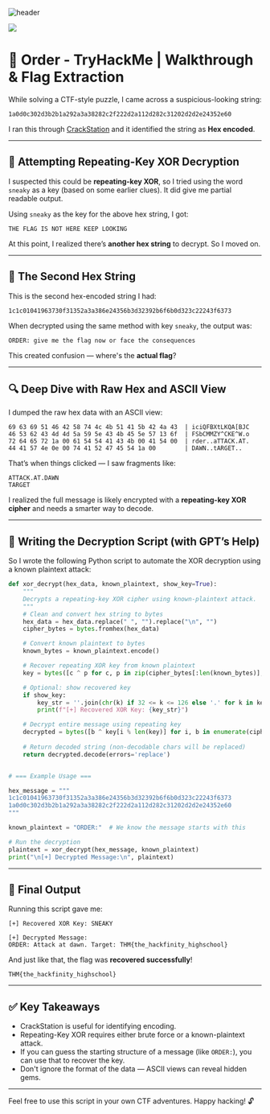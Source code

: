 ![header](https://capsule-render.vercel.app/api?type=blur&height=300&color=gradient&customColorList=0,2,2,8,30&text=Order-TryHackMe&fontAlign=50&rotate=0&fontAlignY=50&textBg=false&animation=twinkling)

<div><p align="left"> <img src="https://komarev.com/ghpvc/?username=sadbattery&label=PageViews:"/></p></div>

# 🔐 Order - TryHackMe | Walkthrough & Flag Extraction

While solving a CTF-style puzzle, I came across a suspicious-looking string:

```
1a0d0c302d3b2b1a292a3a38282c2f222d2a112d282c31202d2d2e24352e60
```

I ran this through [CrackStation](https://crackstation.net/) and it identified the string as **Hex encoded**.

---

## 🔁 Attempting Repeating-Key XOR Decryption

I suspected this could be **repeating-key XOR**, so I tried using the word `sneaky` as a key (based on some earlier clues). It did give me partial readable output.

Using `sneaky` as the key for the above hex string, I got:

```
THE FLAG IS NOT HERE KEEP LOOKING
```

At this point, I realized there’s **another hex string** to decrypt. So I moved on.

---

## 🧩 The Second Hex String

This is the second hex-encoded string I had:

```
1c1c01041963730f31352a3a386e24356b3d32392b6f6b0d323c22243f6373
```

When decrypted using the same method with key `sneaky`, the output was:

```
ORDER: give me the flag now or face the consequences
```

This created confusion — where's the **actual flag**?

---

## 🔍 Deep Dive with Raw Hex and ASCII View

I dumped the raw hex data with an ASCII view:

```
69 63 69 51 46 42 58 74 4c 4b 51 41 5b 42 4a 43  | iciQFBXtLKQA[BJC
46 53 62 43 4d 4d 5a 59 5e 43 4b 45 5e 57 13 6f  | FSbCMMZY^CKE^W.o
72 64 65 72 1a 00 61 54 54 41 43 4b 00 41 54 00  | rder..aTTACK.AT.
44 41 57 4e 0e 00 74 41 52 47 45 54 1a 00        | DAWN..tARGET..
```

That’s when things clicked — I saw fragments like:

```
ATTACK.AT.DAWN
TARGET
```

I realized the full message is likely encrypted with a **repeating-key XOR cipher** and needs a smarter way to decode.

---

## 🧠 Writing the Decryption Script (with GPT’s Help)

So I wrote the following Python script to automate the XOR decryption using a known plaintext attack:

```python
def xor_decrypt(hex_data, known_plaintext, show_key=True):
    """
    Decrypts a repeating-key XOR cipher using known-plaintext attack.
    """
    # Clean and convert hex string to bytes
    hex_data = hex_data.replace(" ", "").replace("\n", "")
    cipher_bytes = bytes.fromhex(hex_data)

    # Convert known plaintext to bytes
    known_bytes = known_plaintext.encode()

    # Recover repeating XOR key from known plaintext
    key = bytes([c ^ p for c, p in zip(cipher_bytes[:len(known_bytes)], known_bytes)])

    # Optional: show recovered key
    if show_key:
        key_str = ''.join(chr(k) if 32 <= k <= 126 else '.' for k in key)
        print(f"[+] Recovered XOR Key: {key_str}")

    # Decrypt entire message using repeating key
    decrypted = bytes([b ^ key[i % len(key)] for i, b in enumerate(cipher_bytes)])
    
    # Return decoded string (non-decodable chars will be replaced)
    return decrypted.decode(errors='replace')


# === Example Usage ===

hex_message = """
1c1c01041963730f31352a3a386e24356b3d32392b6f6b0d323c22243f6373
1a0d0c302d3b2b1a292a3a38282c2f222d2a112d282c31202d2d2e24352e60
"""

known_plaintext = "ORDER:"  # We know the message starts with this

# Run the decryption
plaintext = xor_decrypt(hex_message, known_plaintext)
print("\n[+] Decrypted Message:\n", plaintext)
```

---

## 🏁 Final Output

Running this script gave me:

```
[+] Recovered XOR Key: SNEAKY

[+] Decrypted Message:
ORDER: Attack at dawn. Target: THM{the_hackfinity_highschool}
```

And just like that, the flag was **recovered successfully**!

```
THM{the_hackfinity_highschool}
```

---

## ✅ Key Takeaways

- CrackStation is useful for identifying encoding.
- Repeating-Key XOR requires either brute force or a known-plaintext attack.
- If you can guess the starting structure of a message (like `ORDER:`), you can use that to recover the key.
- Don't ignore the format of the data — ASCII views can reveal hidden gems.

---

Feel free to use this script in your own CTF adventures. Happy hacking! 🔓
